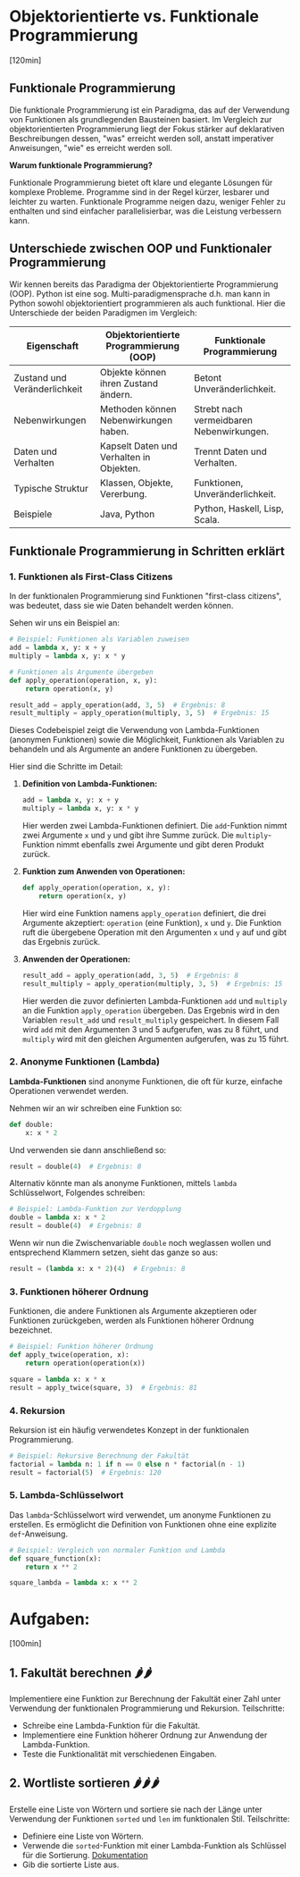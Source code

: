 # Objektorientierte vs. Funktionale Programmierung
[120min]

## Funktionale Programmierung

Die funktionale Programmierung ist ein Paradigma, das auf der Verwendung von Funktionen als grundlegenden Bausteinen basiert. Im Vergleich zur objektorientierten Programmierung liegt der Fokus stärker auf deklarativen Beschreibungen dessen, "was" erreicht werden soll, anstatt imperativer Anweisungen, "wie" es erreicht werden soll.

**Warum funktionale Programmierung?** 

Funktionale Programmierung bietet oft klare und elegante Lösungen für komplexe Probleme. Programme sind in der Regel kürzer, lesbarer und leichter zu warten. Funktionale Programme neigen dazu, weniger Fehler zu enthalten und sind einfacher parallelisierbar, was die Leistung verbessern kann.

## Unterschiede zwischen OOP und Funktionaler Programmierung

Wir kennen bereits das Paradigma der Objektorientierte Programmierung (OOP). Python ist eine sog. Multi-paradigmensprache d.h. man kann in Python sowohl objektorientiert programmieren als auch funktional. Hier die Unterschiede der beiden Paradigmen im Vergleich:

| Eigenschaft                     | Objektorientierte Programmierung (OOP)  | Funktionale Programmierung |
|---------------------------------|------------------------------------------|-----------------------------|
| Zustand und Veränderlichkeit     | Objekte können ihren Zustand ändern.     | Betont Unveränderlichkeit.  |
| Nebenwirkungen                  | Methoden können Nebenwirkungen haben.    | Strebt nach vermeidbaren Nebenwirkungen. |
| Daten und Verhalten              | Kapselt Daten und Verhalten in Objekten. | Trennt Daten und Verhalten. |
| Typische Struktur                | Klassen, Objekte, Vererbung.              | Funktionen, Unveränderlichkeit.   |
| Beispiele                        | Java, Python                 | Python, Haskell, Lisp, Scala.       |

## Funktionale Programmierung in Schritten erklärt

### 1. Funktionen als First-Class Citizens

In der funktionalen Programmierung sind Funktionen "first-class citizens", was bedeutet, dass sie wie Daten behandelt werden können.

Sehen wir uns ein Beispiel an:

```python
# Beispiel: Funktionen als Variablen zuweisen
add = lambda x, y: x + y
multiply = lambda x, y: x * y

# Funktionen als Argumente übergeben
def apply_operation(operation, x, y):
    return operation(x, y)

result_add = apply_operation(add, 3, 5)  # Ergebnis: 8
result_multiply = apply_operation(multiply, 3, 5)  # Ergebnis: 15
```

Dieses Codebeispiel zeigt die Verwendung von Lambda-Funktionen (anonymen Funktionen) sowie die Möglichkeit, Funktionen als Variablen zu behandeln und als Argumente an andere Funktionen zu übergeben.

Hier sind die Schritte im Detail:

1. **Definition von Lambda-Funktionen:**
   ```python
   add = lambda x, y: x + y
   multiply = lambda x, y: x * y
   ```
   Hier werden zwei Lambda-Funktionen definiert. Die `add`-Funktion nimmt zwei Argumente `x` und `y` und gibt ihre Summe zurück. Die `multiply`-Funktion nimmt ebenfalls zwei Argumente und gibt deren Produkt zurück.

2. **Funktion zum Anwenden von Operationen:**
   ```python
   def apply_operation(operation, x, y):
       return operation(x, y)
   ```
   Hier wird eine Funktion namens `apply_operation` definiert, die drei Argumente akzeptiert: `operation` (eine Funktion), `x` und `y`. Die Funktion ruft die übergebene Operation mit den Argumenten `x` und `y` auf und gibt das Ergebnis zurück.

3. **Anwenden der Operationen:**
   ```python
   result_add = apply_operation(add, 3, 5)  # Ergebnis: 8
   result_multiply = apply_operation(multiply, 3, 5)  # Ergebnis: 15
   ```
   Hier werden die zuvor definierten Lambda-Funktionen `add` und `multiply` an die Funktion `apply_operation` übergeben. Das Ergebnis wird in den Variablen `result_add` und `result_multiply` gespeichert. In diesem Fall wird `add` mit den Argumenten 3 und 5 aufgerufen, was zu 8 führt, und `multiply` wird mit den gleichen Argumenten aufgerufen, was zu 15 führt.

### 2. Anonyme Funktionen (Lambda)

**Lambda-Funktionen** sind anonyme Funktionen, die oft für kurze, einfache Operationen verwendet werden.

Nehmen wir an wir schreiben eine Funktion so:
```python
def double:
    x: x * 2
```
Und verwenden sie dann anschließend so:
```python
result = double(4)  # Ergebnis: 8
```
Alternativ könnte man als anonyme Funktionen, mittels `lambda` Schlüsselwort, Folgendes schreiben:

```python
# Beispiel: Lambda-Funktion zur Verdopplung
double = lambda x: x * 2
result = double(4)  # Ergebnis: 8
```

Wenn wir nun die Zwischenvariable `double` noch weglassen wollen und entsprechend Klammern setzen, sieht das ganze so aus:

```python
result = (lambda x: x * 2)(4)  # Ergebnis: 8
```

### 3. Funktionen höherer Ordnung

Funktionen, die andere Funktionen als Argumente akzeptieren oder Funktionen zurückgeben, werden als Funktionen höherer Ordnung bezeichnet.

```python
# Beispiel: Funktion höherer Ordnung
def apply_twice(operation, x):
    return operation(operation(x))

square = lambda x: x * x
result = apply_twice(square, 3)  # Ergebnis: 81
```

### 4. Rekursion

Rekursion ist ein häufig verwendetes Konzept in der funktionalen Programmierung.

```python
# Beispiel: Rekursive Berechnung der Fakultät
factorial = lambda n: 1 if n == 0 else n * factorial(n - 1)
result = factorial(5)  # Ergebnis: 120
```

### 5. Lambda-Schlüsselwort

Das `lambda`-Schlüsselwort wird verwendet, um anonyme Funktionen zu erstellen. Es ermöglicht die Definition von Funktionen ohne eine explizite `def`-Anweisung.

```python
# Beispiel: Vergleich von normaler Funktion und Lambda
def square_function(x):
    return x ** 2

square_lambda = lambda x: x ** 2
```

# Aufgaben:
[100min]

## 1. **Fakultät berechnen 🌶️🌶️** 

Implementiere eine Funktion zur Berechnung der Fakultät einer Zahl unter Verwendung der funktionalen Programmierung und Rekursion. Teilschritte:
   - Schreibe eine Lambda-Funktion für die Fakultät.
   - Implementiere eine Funktion höherer Ordnung zur Anwendung der Lambda-Funktion.
   - Teste die Funktionalität mit verschiedenen Eingaben.

## 2. **Wortliste sortieren 🌶️🌶️🌶️**
 Erstelle eine Liste von Wörtern und sortiere sie nach der Länge unter Verwendung der Funktionen `sorted` und `len` im funktionalen Stil. Teilschritte:
   - Definiere eine Liste von Wörtern.
   - Verwende die `sorted`-Funktion mit einer Lambda-Funktion als Schlüssel für die Sortierung. [Dokumentation](https://docs.python.org/3/howto/sorting.html#sorting-how-to)
   - Gib die sortierte Liste aus.

